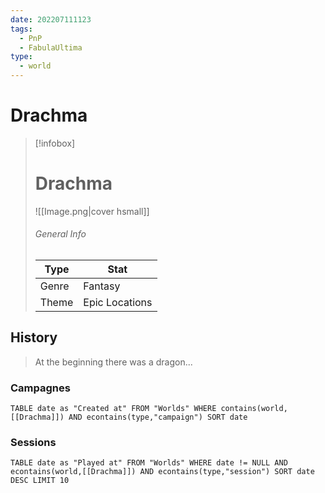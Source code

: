 ```yaml
---
date: 202207111123
tags:
  - PnP
  - FabulaUltima
type:
  - world
---
```

# Drachma

> [!infobox]
> # Drachma
> ![[Image.png|cover hsmall]]
> ###### General Info
> | Type |  Stat |
> |---|---|
> | Genre | Fantasy |
> | Theme | Epic Locations |

## History
> At the beginning there was a dragon...

### Campagnes

```dataview
TABLE date as "Created at" FROM "Worlds" WHERE contains(world,[[Drachma]]) AND econtains(type,"campaign") SORT date
```

### Sessions

```dataview
TABLE date as "Played at" FROM "Worlds" WHERE date != NULL AND econtains(world,[[Drachma]]) AND econtains(type,"session") SORT date DESC LIMIT 10
```










